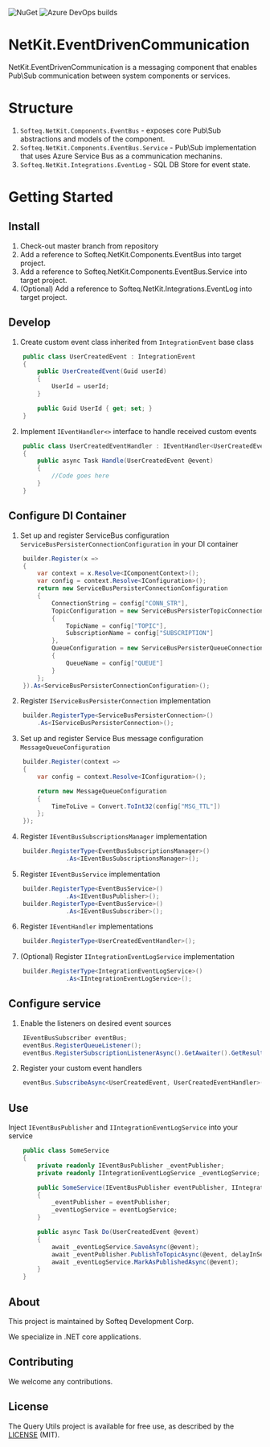 ![NuGet](https://img.shields.io/nuget/v/Softeq.NetKit.EventDrivenCommunication.svg)
![Azure DevOps builds](https://img.shields.io/azure-devops/build/SofteqDevelopment/NetKit/16.svg)

# NetKit.EventDrivenCommunication

NetKit.EventDrivenCommunication is a messaging component that enables Pub\Sub communication between system components or services.

# Structure

1. ```Softeq.NetKit.Components.EventBus``` - exposes core Pub\Sub abstractions and models of the component. 
2. ```Softeq.NetKit.Components.EventBus.Service``` - Pub\Sub implementation that uses Azure Service Bus as a communication mechanins.
3. ```Softeq.NetKit.Integrations.EventLog``` - SQL DB Store for event state. 

# Getting Started

## Install 
1. Check-out master branch from repository
2. Add a reference to Softeq.NetKit.Components.EventBus into target project.
3. Add a reference to Softeq.NetKit.Components.EventBus.Service into target project.
4. (Optional) Add a reference to Softeq.NetKit.Integrations.EventLog into target project.

## Develop

1. Create custom event class inherited from ```IntegrationEvent``` base class
```csharp
    public class UserCreatedEvent : IntegrationEvent
	{
		public UserCreatedEvent(Guid userId)
		{
		    UserId = userId;
		}

		public Guid UserId { get; set; }
	}
```

2. Implement ```IEventHandler<>``` interface to handle received custom events
```csharp
    public class UserCreatedEventHandler : IEventHandler<UserCreatedEvent>
    {
	    public async Task Handle(UserCreatedEvent @event)
	    {
		    //Code goes here
	    }
    }

```

## Configure DI Container

1. Set up and register ServiceBus configuration ```ServiceBusPersisterConnectionConfiguration``` in your DI container
```csharp
    builder.Register(x =>
    {
        var context = x.Resolve<IComponentContext>();
        var config = context.Resolve<IConfiguration>();
        return new ServiceBusPersisterConnectionConfiguration
        {
            ConnectionString = config["CONN_STR"],
            TopicConfiguration = new ServiceBusPersisterTopicConnectionConfiguration
            {
                TopicName = config["TOPIC"],
                SubscriptionName = config["SUBSCRIPTION"] 
            },
            QueueConfiguration = new ServiceBusPersisterQueueConnectionConfiguration
            {
                QueueName = config["QUEUE"]
            }
        };
    }).As<ServiceBusPersisterConnectionConfiguration>();

```

2. Register ```IServiceBusPersisterConnection``` implementation
```csharp
    builder.RegisterType<ServiceBusPersisterConnection>()
        .As<IServiceBusPersisterConnection>();

```

3. Set up and register Service Bus message configuration ```MessageQueueConfiguration```
```csharp
    builder.Register(context =>
    {
        var config = context.Resolve<IConfiguration>();

        return new MessageQueueConfiguration
        {
            TimeToLive = Convert.ToInt32(config["MSG_TTL"])
        };
    });
```

4. Register ```IEventBusSubscriptionsManager``` implementation
```csharp
    builder.RegisterType<EventBusSubscriptionsManager>()
                .As<IEventBusSubscriptionsManager>();

```

5. Register ```IEventBusService``` implementation
```csharp
    builder.RegisterType<EventBusService>()
                .As<IEventBusPublisher>();
    builder.RegisterType<EventBusService>()
                .As<IEventBusSubscriber>();

``` 

6. Register ```IEventHandler``` implementations
```csharp
    builder.RegisterType<UserCreatedEventHandler>();
``` 

7. (Optional) Register ```IIntegrationEventLogService``` implementation
```csharp
    builder.RegisterType<IntegrationEventLogService>()
                .As<IIntegrationEventLogService>();

```

## Configure service

1. Enable the listeners on desired event sources
```csharp
    IEventBusSubscriber eventBus;
    eventBus.RegisterQueueListener();
    eventBus.RegisterSubscriptionListenerAsync().GetAwaiter().GetResult();
```

2. Register your custom event handlers
```csharp
    eventBus.SubscribeAsync<UserCreatedEvent, UserCreatedEventHandler>().GetAwaiter().GetResult();
```

## Use

Inject ```IEventBusPublisher``` and ```IIntegrationEventLogService``` into your service

```csharp
    public class SomeService
    {
        private readonly IEventBusPublisher _eventPublisher;
        private readonly IIntegrationEventLogService _eventLogService;

        public SomeService(IEventBusPublisher eventPublisher, IIntegrationEventLogService eventLogService)
        {
            _eventPublisher = eventPublisher;
            _eventLogService = eventLogService;
        }

        public async Task Do(UserCreatedEvent @event)
        {
            await _eventLogService.SaveAsync(@event);
            await _eventPublisher.PublishToTopicAsync(@event, delayInSeconds);
            await _eventLogService.MarkAsPublishedAsync(@event);
        }
    }
```

## About

This project is maintained by Softeq Development Corp.

We specialize in .NET core applications.

## Contributing

We welcome any contributions.

## License

The Query Utils project is available for free use, as described by the [LICENSE](/LICENSE) (MIT).

